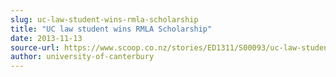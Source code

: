 ```yaml
---
slug: uc-law-student-wins-rmla-scholarship
title: "UC law student wins RMLA Scholarship"
date: 2013-11-13
source-url: https://www.scoop.co.nz/stories/ED1311/S00093/uc-law-student-wins-rmla-scholarship.htm
author: university-of-canterbury
---
```

